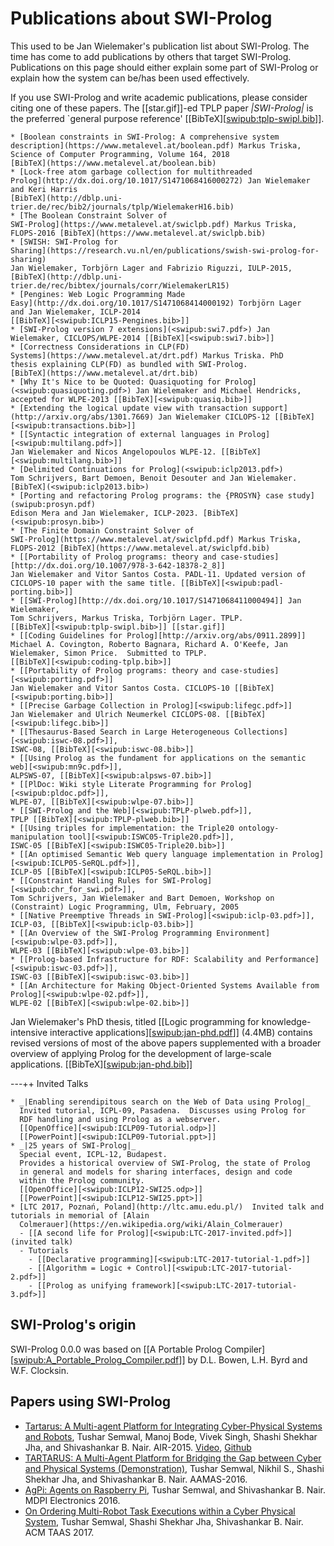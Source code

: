 # Publications about SWI-Prolog

This used to be Jan Wielemaker's publication list about SWI-Prolog. The
time has come to add publications by others that target SWI-Prolog.
Publications on this page should either explain some part of SWI-Prolog
or explain how the system can be/has been used effectively.

If you use SWI-Prolog and write academic publications, please consider
citing one of these papers. The [[star.gif]]-ed TPLP paper
_|SWI-Prolog|_ is the preferred `general purpose reference'
[[BibTeX][<swipub:tplp-swipl.bib>]].

    * [Boolean constraints in SWI-Prolog: A comprehensive system
    description](https://www.metalevel.at/boolean.pdf) Markus Triska,
    Science of Computer Programming, Volume 164, 2018
    [BibTeX](https://www.metalevel.at/boolean.bib)
    * [Lock-free atom garbage collection for multithreaded
    Prolog](http://dx.doi.org/10.1017/S1471068416000272) Jan Wielemaker
    and Keri Harris
    [BibTeX](http://dblp.uni-trier.de/rec/bib2/journals/tplp/WielemakerH16.bib)
    * [The Boolean Constraint Solver of
    SWI-Prolog](https://www.metalevel.at/swiclpb.pdf) Markus Triska,
    FLOPS-2016 [BibTeX](https://www.metalevel.at/swiclpb.bib)
    * [SWISH: SWI-Prolog for
    Sharing](https://research.vu.nl/en/publications/swish-swi-prolog-for-sharing)
    Jan Wielemaker, Torbjörn Lager and Fabrizio Riguzzi, IULP-2015,
    [BibTeX](http://dblp.uni-trier.de/rec/bibtex/journals/corr/WielemakerLR15)
    * [Pengines: Web Logic Programming Made
    Easy](http://dx.doi.org/10.1017/S1471068414000192) Torbjörn Lager
    and Jan Wielemaker, ICLP-2014
    [[BibTeX][<swipub:ICLP15-Pengines.bib>]]
    * [SWI-Prolog version 7 extensions](<swipub:swi7.pdf>) Jan
    Wielemaker, CICLOPS/WLPE-2014 [[BibTeX][<swipub:swi7.bib>]]
    * [Correctness Considerations in CLP(FD)
    Systems](https://www.metalevel.at/drt.pdf) Markus Triska. PhD
    thesis explaining CLP(FD) as bundled with SWI-Prolog.
    [BibTeX](https://www.metalevel.at/drt.bib)
    * [Why It's Nice to be Quoted: Quasiquoting for Prolog](<swipub:quasiquoting.pdf>) Jan Wielemaker and Michael Hendricks, accepted for WLPE-2013 [[BibTeX][<swipub:quasiq.bib>]]
    * [Extending the logical update view with transaction support](http://arxiv.org/abs/1301.7669) Jan Wielemaker CICLOPS-12 [[BibTeX][<swipub:transactions.bib>]]
    * [[Syntactic integration of external languages in Prolog][<swipub:multilang.pdf>]]
    Jan Wielemaker and Nicos Angelopoulos WLPE-12. [[BibTeX][<swipub:multilang.bib>]]
    * [Delimited Continuations for Prolog](<swipub:iclp2013.pdf>)
    Tom Schrijvers, Bart Demoen, Benoit Desouter and Jan Wielemaker.
    [BibTeX](<swipub:iclp2013.bib>)
    * [Porting and refactoring Prolog programs: the {PROSYN} case study](swipub:prosyn.pdf)
    Edison Mera and Jan Wielemaker, ICLP-2023. [BibTeX](<swipub:prosyn.bib>)
    * [The Finite Domain Constraint Solver of
    SWI-Prolog](https://www.metalevel.at/swiclpfd.pdf) Markus Triska,
    FLOPS-2012 [BibTeX](https://www.metalevel.at/swiclpfd.bib)
    * [[Portability of Prolog programs: theory and case-studies][http://dx.doi.org/10.1007/978-3-642-18378-2_8]]
    Jan Wielemaker and Vitor Santos Costa. PADL-11. Updated version of
    CICLOPS-10 paper with the same title. [[BibTeX][<swipub:padl-porting.bib>]]
    * [[SWI-Prolog][http://dx.doi.org/10.1017/S1471068411000494]] Jan Wielemaker,
    Tom Schrijvers, Markus Triska, Torbjörn Lager. TPLP.
    [[BibTeX][<swipub:tplp-swipl.bib>]] [[star.gif]]
    * [[Coding Guidelines for Prolog][http://arxiv.org/abs/0911.2899]]
    Michael A. Covington, Roberto Bagnara, Richard A. O'Keefe, Jan
    Wielemaker, Simon Price.  Submitted to TPLP.
    [[BibTeX][<swipub:coding-tplp.bib>]]
    * [[Portability of Prolog programs: theory and case-studies][<swipub:porting.pdf>]]
    Jan Wielemaker and Vitor Santos Costa. CICLOPS-10 [[BibTeX][<swipub:porting.bib>]]
    * [[Precise Garbage Collection in Prolog][<swipub:lifegc.pdf>]]
    Jan Wielemaker and Ulrich Neumerkel CICLOPS-08. [[BibTeX][<swipub:lifegc.bib>]]
    * [[Thesaurus-Based Search in Large Heterogeneous Collections][<swipub:iswc-08.pdf>]],
    ISWC-08, [[BibTeX][<swipub:iswc-08.bib>]]
    * [[Using Prolog as the fundament for applications on the semantic web][<swipub:mn9c.pdf>]],
    ALPSWS-07, [[BibTeX][<swipub:alpsws-07.bib>]]
    * [[PlDoc: Wiki style Literate Programming for Prolog][<swipub:pldoc.pdf>]],
    WLPE-07, [[BibTeX][<swipub:wlpe-07.bib>]]
    * [[SWI-Prolog and the Web][<swipub:TPLP-plweb.pdf>]],
    TPLP [[BibTeX][<swipub:TPLP-plweb.bib>]]
    * [[Using triples for implementation: the Triple20 ontology-manipulation tool][<swipub:ISWC05-Triple20.pdf>]],
    ISWC-05 [[BibTeX][<swipub:ISWC05-Triple20.bib>]]
    * [[An optimised Semantic Web query language implementation in Prolog][<swipub:ICLP05-SeRQL.pdf>]],
    ICLP-05 [[BibTeX][<swipub:ICLP05-SeRQL.bib>]]
    * [[Constraint Handling Rules for SWI-Prolog][<swipub:chr_for_swi.pdf>]],
    Tom Schrijvers, Jan Wielemaker and Bart Demoen, Workshop on (Constraint) Logic Programming, Ulm, February, 2005
    * [[Native Preemptive Threads in SWI-Prolog][<swipub:iclp-03.pdf>]],
    ICLP-03, [[BibTeX][<swipub:iclp-03.bib>]]
    * [[An Overview of the SWI-Prolog Programming Environment][<swipub:wlpe-03.pdf>]],
    WLPE-03 [[BibTeX][<swipub:wlpe-03.bib>]]
    * [[Prolog-based Infrastructure for RDF: Scalability and Performance][<swipub:iswc-03.pdf>]],
    ISWC-03 [[BibTeX][<swipub:iswc-03.bib>]]
    * [[An Architecture for Making Object-Oriented Systems Available from Prolog][<swipub:wlpe-02.pdf>]],
    WLPE-02 [[BibTeX][<swipub:wlpe-02.bib>]]

Jan Wielemaker's PhD thesis, titled [[Logic programming for
knowledge-intensive interactive applications][<swipub:jan-phd.pdf>]]
(4.4MB) contains revised versions of most of the above papers
supplemented with a broader overview of applying Prolog for the
development of large-scale applications.
[[BibTeX][<swipub:jan-phd.bib>]]

---++ Invited Talks

    * _|Enabling serendipitous search on the Web of Data using Prolog|_
      Invited tutorial, ICPL-09, Pasadena.  Discusses using Prolog for
      RDF handling and using Prolog as a webserver.
      [[OpenOffice][<swipub:ICLP09-Tutorial.odp>]]
      [[PowerPoint][<swipub:ICLP09-Tutorial.ppt>]]
    * _|25 years of SWI-Prolog|_
      Special event, ICPL-12, Budapest.
      Provides a historical overview of SWI-Prolog, the state of Prolog
      in general and models for sharing interfaces, design and code
      within the Prolog community.
      [[OpenOffice][<swipub:ICLP12-SWI25.odp>]]
      [[PowerPoint][<swipub:ICLP12-SWI25.ppt>]]
    * [LTC 2017, Poznań, Poland](http://ltc.amu.edu.pl/)  Invited talk and tutorials in memorial of [Alain
      Colmerauer](https://en.wikipedia.org/wiki/Alain_Colmerauer)
      - [[A second life for Prolog][<swipub:LTC-2017-invited.pdf>]] (invited talk)
      - Tutorials
        - [[Declarative programming][<swipub:LTC-2017-tutorial-1.pdf>]]
        - [[Algorithm = Logic + Control][<swipub:LTC-2017-tutorial-2.pdf>]]
        - [[Prolog as unifying framework][<swipub:LTC-2017-tutorial-3.pdf>]]

## SWI-Prolog's origin

SWI-Prolog 0.0.0 was based on [[A Portable Prolog Compiler][<swipub:A_Portable_Prolog_Compiler.pdf>]] by D.L. Bowen, L.H. Byrd and W.F. Clocksin.

## Papers using SWI-Prolog
* [Tartarus: A Multi-agent Platform for Integrating Cyber-Physical Systems and Robots](https://dl.acm.org/doi/10.1145/2783449.2783469), Tushar Semwal, Manoj Bode, Vivek Singh, Shashi Shekhar Jha, and Shivashankar B. Nair. AIR-2015. [Video](https://www.youtube.com/watch?v=VeryfhtT5Tk), [Github](https://github.com/roboticslab-cseiitg/ProjectTartarus)
* [TARTARUS: A Multi-Agent Platform for Bridging the Gap between Cyber and Physical Systems (Demonstration)](https://dl.acm.org/doi/10.5555/2936924.2937224), Tushar Semwal, Nikhil S., Shashi Shekhar Jha, and Shivashankar B. Nair. AAMAS-2016.
* [AgPi: Agents on Raspberry Pi](https://www.mdpi.com/2079-9292/5/4/72), Tushar Semwal, and Shivashankar B. Nair. MDPI Electronics 2016.
* [On Ordering Multi-Robot Task Executions within a Cyber Physical System](https://arxiv.org/abs/1803.04781), Tushar Semwal, Shashi Shekhar Jha, Shivashankar B. Nair. ACM TAAS 2017.
